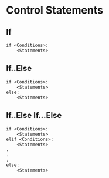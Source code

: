 # Control Statements

## If

```buildoutcfg
if <Conditions>:
    <Statements>
```

## If..Else
```buildoutcfg
if <Conditions>:
    <Statements>
else:
    <Statements>
```

## If..Else If...Else
```buildoutcfg
if <Conditions>:
    <Statements>
elif <Conditions>:
    <Statements>
.
.
.
else:
    <Statements>
```